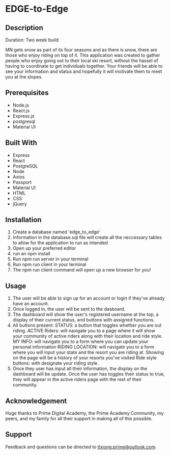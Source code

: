 # EDGE-to-Edge

## Description

Duration: Two week build

MN gets snow as part of its four seasons and as there is snow, there are those who enjoy riding on top of it. This application was created to gather people who enjoy going out to their local ski resort, without the hassel of having to coordinate to get individuals together. Your friends will be able to see your information and status and hopefully it will motivate them to meet you at the slopes.

## Prerequisites
- Node.js
- React.js
- Express.js
- postgresql
- Material UI

## Built With
- Express 
- React 
- PostgreSQL 
- Node 
- Axios 
- Passport 
- Material UI 
- HTML 
- CSS 
- jQuery 

## Installation

1. Create a database named 'edge_to_edge'
2. Information in the database.sql file will create all the neccessary tables to allow for the application to run as intended
3. Open up your preferred editor 
4. run an npm install
5. Run npm run server in your terminal
6. Run npm run client in your terminal
7. The npm run client command will open up a new browser for you!

## Usage

1. The user will be able to sign up for an account or login if they've already have an account. 
2. Once logged in, the user will be sent to the dasboard.
3. The dashboard will show the user's registered username at the top, a display of their current status, and buttons with assigned functions.
4. All buttons present:
STATUS: a button that toggles whether you are out riding.
    ACTIVE Riders: will navigate you to a page where it will show your community of active riders along with their location and ride style. 
    MY INFO: will navigate you to a form where you can update your personal information 
    RIDING LOCATION: will navigate you to a form where you will input your state and the resort you are riding at. Showing on the page will be a history of your resorts you've visited 
    Ride style buttons: with designate your riding style.
5. Once they user has input all their information, the display on the dashboard will be update. Once the user has toggles their status to true, they will appear in the active riders page with the rest of their community. 

## Acknowledgement

Huge thanks to Prime Digital Academy, the Prime Academy Community, my peers, and my family for all their support in making all of this possible.

## Support

Feedback and questions can be directed to tlxiong.prime@outlook.com.
